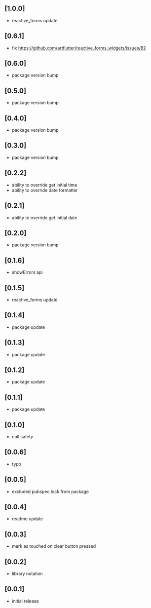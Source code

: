 ## [1.0.0]
* reactive_forms update

## [0.6.1]
* fix https://github.com/artflutter/reactive_forms_widgets/issues/82

## [0.6.0]
* package version bump

## [0.5.0]
* package version bump

## [0.4.0]
* package version bump

## [0.3.0]
* package version bump

## [0.2.2]
* ability to override get initial time
* ability to override date formatter

## [0.2.1]
* ability to override get initial date

## [0.2.0]
* package version bump

## [0.1.6]
* showErrors api

## [0.1.5]
* reactive_forms update

## [0.1.4]
* package update

## [0.1.3]
* package update

## [0.1.2]
* package update

## [0.1.1]
* package update

## [0.1.0]
* null safety

## [0.0.6]
* typo

## [0.0.5]
* excluded pubspec.lock from package

## [0.0.4]
* readme update

## [0.0.3]
* mark as touched on clear button pressed

## [0.0.2]
* library notation

## [0.0.1]
* initial release
